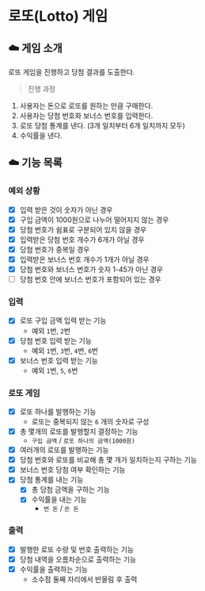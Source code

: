 # 로또(Lotto) 게임

## ☁️ 게임 소개

로또 게임을 진행하고 당첨 결과를 도출한다.

> 진행 과정
1. 사용자는 돈으로 로또를 원하는 만큼 구매한다.
2. 사용자는 당첨 번호화 보너스 번호를 입력한다.
4. 로또 당첨 통계를 낸다. (3개 일치부터 6개 일치까지 모두)
5. 수익률을 낸다.

## ☁️ 기능 목록
### 예외 상황
- [x] 입력 받은 것이 숫자가 아닌 경우
- [x] 구입 금액이 1000원으로 나누어 떨어지지 않는 경우
- [x] 당첨 번호가 쉼표로 구분되어 있지 않을 경우
- [x] 입력받은 당첨 번호 개수가 6개가 아닐 경우
- [x] 당첨 번호가 중복일 경우
- [x] 입력받은 보너스 번호 개수가 1개가 아닐 경우
- [x] 당첨 번호와 보너스 번호가 숫자 1-45가 아닌 경우
- [ ] 당첨 번호 안에 보너스 번호가 포함되어 있는 경우

### 입력
- [x] 로또 구입 금액 입력 받는 기능
  - 예외 `1`번, `2`번
- [x] 당첨 번호 입력 받는 기능
  - 예외 `1`번, `3`번, `4`번, `6`번
- [x] 보너스 번호 입력 받는 기능
  - 예외 `1`번, `5`, `6`번

### 로또 게임
- [x] 로또 하나를 발행하는 기능
  - 로또는 중복되지 않는 `6` 개의 숫자로 구성
- [x] 총 몇개의 로또를 발행할지 결정하는 기능
  - `구입 금액` / `로또 하나의 금액(1000원)`
- [x] 여러개의 로또를 발행하는 기능
- [x] 당첨 번호와 로또를 비교해 총 몇 개가 일치하는지 구하는 기능
- [x] 보너스 번호 당첨 여부 확인하는 기능
- [x] 당첨 통계를 내는 기능
  - [x] 총 당첨 금액을 구하는 기능
  - [x] 수익률을 내는 기능
      - `번 돈` / `쓴 돈` 
### 출력
- [x] 발행한 로또 수량 및 번호 출력하는 기능
- [x] 당첨 내역을 오름차순으로 출력하는 기능
- [x] 수익률을 출력하는 기능
  - 소수점 둘째 자리에서 반올림 후 출력